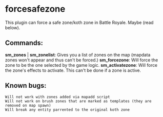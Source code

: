 # forcesafezone
This plugin can force a safe zone/koth zone in Battle Royale. Maybe (read below).

## Commands:
**sm_zones** | **sm_zonelist**: Gives you a list of zones on the map (mapdata zones won't appear and thus can't be forced.)
**sm_forcezone**: Will force the zone to be the one selected by the game logic.
**sm_activatezone**: Will force the zone's effects to activate. This can't be done if a zone is active.

## Known bugs:
```
Will not work with zones added via mapadd script
Will not work on brush zones that are marked as templates (they are removed on map spawn)
Will break any entity parrented to the original koth zone
```